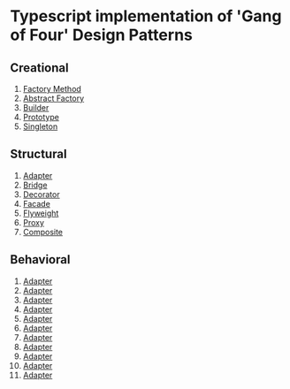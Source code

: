 # Typescript implementation of 'Gang of Four' Design Patterns

## Creational

1. [Factory Method](https://github.com/krishnaanaril/try-outs/blob/master/design-patterns/creational/factory-method.ts)
2. [Abstract Factory](https://github.com/krishnaanaril/try-outs/blob/master/design-patterns/creational/abstract-factory.ts)
3. [Builder](https://github.com/krishnaanaril/try-outs/blob/master/design-patterns/creational/builder.ts)
4. [Prototype](https://github.com/krishnaanaril/try-outs/blob/master/design-patterns/creational/prototype.ts)
5. [Singleton](https://github.com/krishnaanaril/try-outs/blob/master/design-patterns/creational/singleton.ts)

## Structural

1. [Adapter](https://github.com/krishnaanaril/try-outs/blob/master/design-patterns/structural/adapter.ts)
2. [Bridge](https://github.com/krishnaanaril/try-outs/blob/master/design-patterns/structural/bridge.ts)
3. [Decorator](https://github.com/krishnaanaril/try-outs/blob/master/design-patterns/structural/composite.ts)
4. [Facade](https://github.com/krishnaanaril/try-outs/blob/master/design-patterns/structural/facade.ts)
5. [Flyweight](https://github.com/krishnaanaril/try-outs/blob/master/design-patterns/structural/flyweight.ts)
6. [Proxy](https://github.com/krishnaanaril/try-outs/blob/master/design-patterns/structural/proxy.ts)
7. [Composite](https://github.com/krishnaanaril/try-outs/blob/master/design-patterns/structural/composite.ts)


## Behavioral

1. [Adapter]()
2. [Adapter]()
3. [Adapter]()
4. [Adapter]()
5. [Adapter]()
6. [Adapter]()
7. [Adapter]()
8. [Adapter]()
9. [Adapter]()
10. [Adapter]()
11. [Adapter]()
